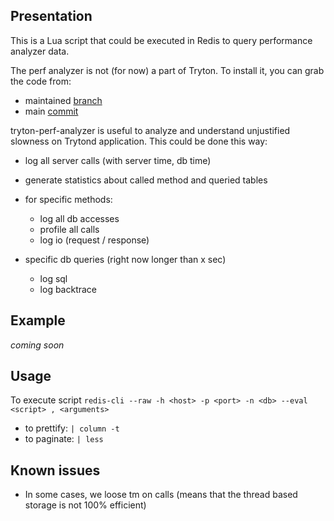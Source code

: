 ## Presentation

This is a Lua script that could be executed in Redis to query performance
analyzer data.

The perf analyzer is not (for now) a part of Tryton. To install it, you can
grab the code from:

- maintained [branch](https://github.com/coopengo/trytond/tree/perf-analyzer)
- main [commit](https://github.com/coopengo/trytond/commit/ce6d272f22197d690eb3e66ed3941c72e2429b56)

tryton-perf-analyzer is useful to analyze and understand unjustified slowness on
Trytond application. This could be done this way:

- log all server calls (with server time, db time)
- generate statistics about called method and queried tables
- for specific methods:

    - log all db accesses
    - profile all calls
    - log io (request / response)

- specific db queries (right now longer than x sec)

    - log sql
    - log backtrace

## Example

*coming soon*

## Usage

To execute script
`redis-cli --raw -h <host> -p <port> -n <db> --eval <script> , <arguments>`

- to prettify: `| column -t`
- to paginate: `| less`

## Known issues

- In some cases, we loose tm on calls (means that the thread based storage
  is not 100% efficient)
